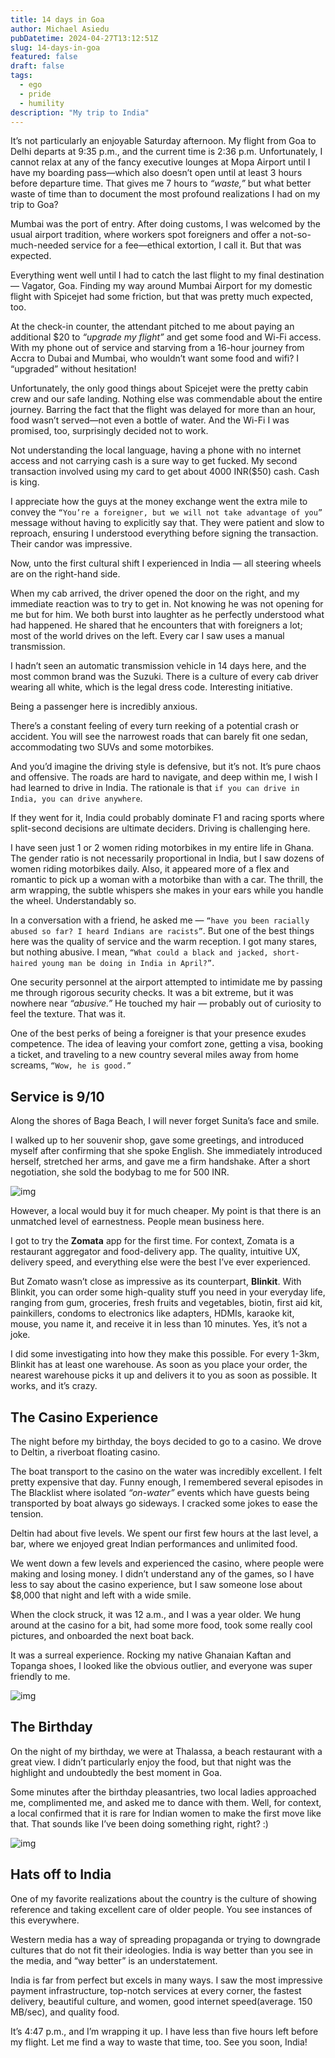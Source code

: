 ```yaml
---
title: 14 days in Goa
author: Michael Asiedu
pubDatetime: 2024-04-27T13:12:51Z
slug: 14-days-in-goa
featured: false
draft: false
tags:
  - ego
  - pride
  - humility
description: "My trip to India"
---
```


It’s not particularly an enjoyable Saturday afternoon. My flight from Goa to Delhi departs at 9:35 p.m., and the current time is 2:36 p.m. Unfortunately, I cannot relax at any of the fancy executive lounges at Mopa Airport until I have my boarding pass—which also doesn’t open until at least 3 hours before departure time. That gives me 7 hours to _“waste,”_ but what better waste of time than to document the most profound realizations I had on my trip to Goa?

Mumbai was the port of entry. After doing customs, I was welcomed by the usual airport tradition, where workers spot foreigners and offer a not-so-much-needed service for a fee—ethical extortion, I call it. But that was expected.

Everything went well until I had to catch the last flight to my final destination — Vagator, Goa. Finding my way around Mumbai Airport for my domestic flight with Spicejet had some friction, but that was pretty much expected, too.

At the check-in counter, the attendant pitched to me about paying an additional $20 to _“upgrade my flight”_ and get some food and Wi-Fi access. With my phone out of service and starving from a 16-hour journey from Accra to Dubai and Mumbai, who wouldn’t want some food and wifi? I “upgraded” without hesitation!

Unfortunately, the only good things about Spicejet were the pretty cabin crew and our safe landing. Nothing else was commendable about the entire journey. Barring the fact that the flight was delayed for more than an hour, food wasn’t served—not even a bottle of water. And the Wi-Fi I was promised, too, surprisingly decided not to work.

Not understanding the local language, having a phone with no internet access and not carrying cash is a sure way to get fucked. My second transaction involved using my card to get about 4000 INR($50) cash. Cash is king.

I appreciate how the guys at the money exchange went the extra mile to convey the `“You’re a foreigner, but we will not take advantage of you”` message without having to explicitly say that. They were patient and slow to reproach, ensuring I understood everything before signing the transaction. Their candor was impressive.

Now, unto the first cultural shift I experienced in India — all steering wheels are on the right-hand side.

When my cab arrived, the driver opened the door on the right, and my immediate reaction was to try to get in. Not knowing he was not opening for me but for him. We both burst into laughter as he perfectly understood what had happened. He shared that he encounters that with foreigners a lot; most of the world drives on the left. Every car I saw uses a manual transmission.

I hadn’t seen an automatic transmission vehicle in 14 days here, and the most common brand was the Suzuki. There is a culture of every cab driver wearing all white, which is the legal dress code. Interesting initiative.

Being a passenger here is incredibly anxious.

There’s a constant feeling of every turn reeking of a potential crash or accident. You will see the narrowest roads that can barely fit one sedan, accommodating two SUVs and some motorbikes.

And you’d imagine the driving style is defensive, but it’s not. It’s pure chaos and offensive. The roads are hard to navigate, and deep within me, I wish I had learned to drive in India. The rationale is that `if you can drive in India, you can drive anywhere`.

If they went for it, India could probably dominate F1 and racing sports where split-second decisions are ultimate deciders. Driving is challenging here.

I have seen just 1 or 2 women riding motorbikes in my entire life in Ghana. The gender ratio is not necessarily proportional in India, but I saw dozens of women riding motorbikes daily. Also, it appeared more of a flex and romantic to pick up a woman with a motorbike than with a car. The thrill, the arm wrapping, the subtle whispers she makes in your ears while you handle the wheel. Understandably so.

In a conversation with a friend, he asked me — `“have you been racially abused so far? I heard Indians are racists”`. But one of the best things here was the quality of service and the warm reception. I got many stares, but nothing abusive. I mean, `“What could a black and jacked, short-haired young man be doing in India in April?”`.

One security personnel at the airport attempted to intimidate me by passing me through rigorous security checks. It was a bit extreme, but it was nowhere near _“abusive.”_ He touched my hair — probably out of curiosity to feel the texture. That was it.

One of the best perks of being a foreigner is that your presence exudes competence. The idea of leaving your comfort zone, getting a visa, booking a ticket, and traveling to a new country several miles away from home screams, `“Wow, he is good.”`

## Service is 9/10

Along the shores of Baga Beach, I will never forget Sunita’s face and smile.

I walked up to her souvenir shop, gave some greetings, and introduced myself after confirming that she spoke English. She immediately introduced herself, stretched her arms, and gave me a firm handshake. After a short negotiation, she sold the bodybag to me for 500 INR.

![img](../../assets/images/s.jpg)

However, a local would buy it for much cheaper. My point is that there is an unmatched level of earnestness. People mean business here.

I got to try the **Zomata** app for the first time. For context, Zomata is a restaurant aggregator and food-delivery app. The quality, intuitive UX, delivery speed, and everything else were the best I’ve ever experienced.

But Zomato wasn’t close as impressive as its counterpart, **Blinkit**. With Blinkit, you can order some high-quality stuff you need in your everyday life, ranging from gum, groceries, fresh fruits and vegetables, biotin, first aid kit, painkillers, condoms to electronics like adapters, HDMIs, karaoke kit, mouse, you name it, and receive it in less than 10 minutes. Yes, it’s not a joke.

I did some investigating into how they make this possible. For every 1-3km, Blinkit has at least one warehouse. As soon as you place your order, the nearest warehouse picks it up and delivers it to you as soon as possible. It works, and it’s crazy.

## The Casino Experience

The night before my birthday, the boys decided to go to a casino. We drove to Deltin, a riverboat floating casino.

The boat transport to the casino on the water was incredibly excellent. I felt pretty expensive that day. Funny enough, I remembered several episodes in The Blacklist where isolated _“on-water”_ events which have guests being transported by boat always go sideways. I cracked some jokes to ease the tension.

Deltin had about five levels. We spent our first few hours at the last level, a bar, where we enjoyed great Indian performances and unlimited food.

We went down a few levels and experienced the casino, where people were making and losing money. I didn’t understand any of the games, so I have less to say about the casino experience, but I saw someone lose about $8,000 that night and left with a wide smile.

When the clock struck, it was 12 a.m., and I was a year older. We hung around at the casino for a bit, had some more food, took some really cool pictures, and onboarded the next boat back.

It was a surreal experience. Rocking my native Ghanaian Kaftan and Topanga shoes, I looked like the obvious outlier, and everyone was super friendly to me.

![img](../../assets/images/casino.jpg)

## The Birthday

On the night of my birthday, we were at Thalassa, a beach restaurant with a great view. I didn’t particularly enjoy the food, but that night was the highlight and undoubtedly the best moment in Goa.

Some minutes after the birthday pleasantries, two local ladies approached me, complimented me, and asked me to dance with them. Well, for context, a local confirmed that it is rare for Indian women to make the first move like that. That sounds like I’ve been doing something right, right? :)

![img](../../assets/images/michael.jpg)

## Hats off to India

One of my favorite realizations about the country is the culture of showing reference and taking excellent care of older people. You see instances of this everywhere.

Western media has a way of spreading propaganda or trying to downgrade cultures that do not fit their ideologies. India is way better than you see in the media, and “way better” is an understatement.

India is far from perfect but excels in many ways. I saw the most impressive payment infrastructure, top-notch services at every corner, the fastest delivery, beautiful culture, and women, good internet speed(average. 150 MB/sec), and quality food.

It’s 4:47 p.m., and I’m wrapping it up. I have less than five hours left before my flight. Let me find a way to waste that time, too. See you soon, India!
